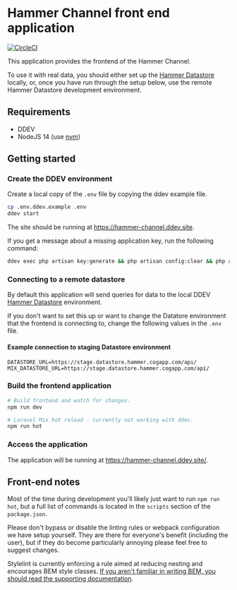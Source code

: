 # Hammer Channel front end application

[![CircleCI](https://circleci.com/gh/HammerMuseum/hammer-video/tree/develop.svg?style=svg&circle-token=cb38c33f1816b91c8cbc3a79ff2c75ebb36e9a8f)](https://circleci.com/gh/HammerMuseum/hammer-video/tree/develop)

This application provides the frontend of the Hammer Channel.

To use it with real data, you should either set up the [Hammer Datastore](https://github.com/hammermuseum/hammer-datastore) locally, or, once you have run through the setup below, use the remote Hammer Datastore development environment.

## Requirements

- DDEV
- NodeJS 14 (use [nvm](https://github.com/nvm-sh/nvm/blob/master/README.md#intro))

## Getting started

### Create the DDEV environment

Create a local copy of the `.env` file by copying the ddev example file.

```sh
cp .env.ddev.example .env
ddev start
```

The site should be running at <https://hammer-channel.ddev.site>.

If you get a message about a missing application key, run the following command:

```sh
ddev exec php artisan key:generate && php artisan config:clear && php artisan config:cache
```

### Connecting to a remote datastore

By default this application will send queries for data to the local DDEV [Hammer Datastore](https://github.com/hammermuseum/hammer-datastore) environment.

If you don't want to set this up or want to change the Datatore environment that the frontend is connecting to, change the following values in the `.env` file.

#### Example connection to staging Datastore environment

```env
DATASTORE_URL=https://stage.datastore.hammer.cogapp.com/api/
MIX_DATASTORE_URL=https://stage.datastore.hammer.cogapp.com/api/
```

### Build the frontend application

```sh
# Build frontend and watch for changes.
npm run dev

# Laravel Mix hot reload - currently not working with ddev.
npm run hot
```

### Access the application

The application will be running at <https://hammer-channel.ddev.site/>.

## Front-end notes

Most of the time during development you'll likely just want to run `npm run hot`, but a full list of commands is located in the `scripts` section of the `package.json`.

Please don't bypass or disable the linting rules or webpack configuration we have setup yourself. They are there for everyone's benefit (including the user), but if they do become particularly annoying please feel free to suggest changes.

Stylelint is currently enforcing a rule aimed at reducing nesting and encourages BEM style classes. [If you aren't familiar in writing BEM, you should read the supporting documentation](./docs/BEM.md).
